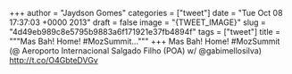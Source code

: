 
+++
author = "Jaydson Gomes"
categories = ["tweet"]
date = "Tue Oct 08 17:37:03 +0000 2013"
draft = false
image = "{TWEET_IMAGE}"
slug = "4d49eb989c8e5795b9883a6f171921e37fb4894f"
tags = ["tweet"]
title = """Mas Bah! Home! #MozSummit..."""
+++
Mas Bah! Home! #MozSummit (@ Aeroporto Internacional Salgado Filho (POA) w/ @gabimellosilva) http://t.co/O4GbteDVGv
